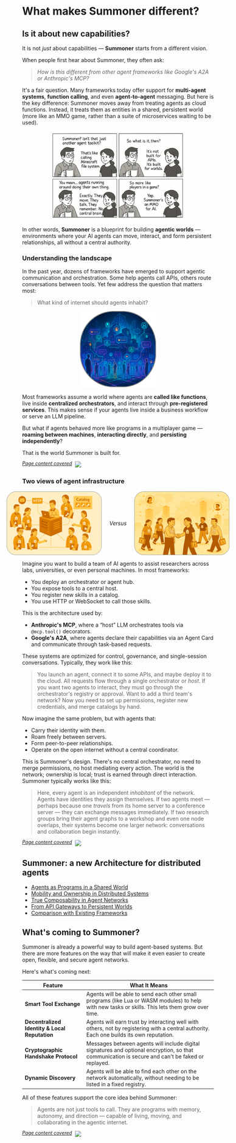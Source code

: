 # What makes Summoner different?

## Is it about new capabilities?

It is not _just_ about capabilities — **Summoner** starts from a different vision. 

When people first hear about Summoner, they often ask: 

> _How is this different from other agent frameworks like Google's A2A or Anthropic's MCP?_

It's a fair question. Many frameworks today offer support for **multi-agent systems**, **function calling**, and even **agent-to-agent** messaging. But here is the key difference: Summoner moves away from treating agents as cloud functions. Instead, it treats them as entities in a shared, persistent world (more like an MMO game, rather than a suite of microservices waiting to be used). 

<p align="center">
<img width="350px" src="../assets/img/comic_mmo.png" />
</p>

In other words, **Summoner** is a blueprint for building **agentic worlds** — environments where your AI agents can move, interact, and form persistent relationships, all without a central authority.

### Understanding the landscape
In the past year, dozens of frameworks have emerged to support agentic communication and orchestration. Some help agents call APIs, others route conversations between tools. Yet few address the question that matters most:

> What kind of internet should agents inhabit?

<p align="center">
<img width="200px" src="../assets/img/AI_cities_rounded.png" />
</p>

Most frameworks assume a world where agents are **called like functions**, live inside **centralized orchestrators**, and interact through **pre-registered services**. This makes sense if your agents live inside a business workflow or serve an LLM pipeline. 

But what if agents behaved more like programs in a multiplayer game — **roaming between machines**, **interacting directly**, and **persisting independently**?

That is the world Summoner is built for.


<span style="position: relative; top: -6px; font-size: 0.9em;"><em><u>Page content covered</u></em></span>&nbsp; ![](https://progress-bar.xyz/45)

### Two views of agent infrastructure

<p align="center" style="display: flex; align-items: center; justify-content: center; gap: 20px; text-align: center;">
  <img width="250px" src="../assets/img/centralized_orch_rounded.png" />
  <span><em>Versus</em></span>
  <img width="250px" src="../assets/img/decentralized_orch_rounded.png" />
</p>

Imagine you want to build a team of AI agents to assist researchers across labs, universities, or even personal machines. In most frameworks:

* You deploy an orchestrator or agent hub.
* You expose tools to a central host.
* You register new skills in a catalog.
* You use HTTP or WebSocket to call those skills.

This is the architecture used by:

* **Anthropic's MCP**, where a “host” LLM orchestrates tools via `@mcp.tool()` decorators.
* **Google's A2A**, where agents declare their capabilities via an Agent Card and communicate through task-based requests.

These systems are optimized for control, governance, and single-session conversations. Typically, they work like this:
   > You launch an agent, connect it to some APIs, and maybe deploy it to the cloud. All requests flow through a single orchestrator or *host*. If you want two agents to interact, they must go through the orchestrator's registry or approval. Want to add a third team's network? Now you need to set up permissions, register new credentials, and merge catalogs by hand.

Now imagine the same problem, but with agents that:

* Carry their identity with them.
* Roam freely between servers.
* Form peer-to-peer relationships.
* Operate on the open internet without a central coordinator.

This is Summoner's design. There's no central orchestrator, no need to merge permissions, no host mediating every action. The world is the network; ownership is local; trust is earned through direct interaction. Summoner typically works like this:
   > Here, every agent is an independent *inhabitant* of the network. Agents have identities they assign themselves. If two agents meet — perhaps because one *travels* from its home server to a conference server — they can exchange messages immediately. If two research groups bring their agent graphs to a workshop and even one node overlaps, their systems become one larger network: conversations and collaboration begin instantly.

<span style="position: relative; top: -6px; font-size: 0.9em;"><em><u>Page content covered</u></em></span>&nbsp; ![](https://progress-bar.xyz/80)

## Summoner: a new Architecture for distributed agents

- [Agents as Programs in a Shared World](more/why1_world.md)
- [Mobility and Ownership in Distributed Systems](more/why2_self.md)
- [True Composability in Agent Networks](more/why3_compose.md)
- [From API Gateways to Persistent Worlds](more/why4_mmo.md)
- [Comparison with Existing Frameworks](more/why5_diff.md)

## What's coming to Summoner?

Summoner is already a powerful way to build agent-based systems. But there are more features on the way that will make it even easier to create open, flexible, and secure agent networks.

Here's what's coming next:

| Feature                                       | What It Means                                                                                                                                     |
| --------------------------------------------- | ------------------------------------------------------------------------------------------------------------------------------------------------- |
| **Smart Tool Exchange**                       | Agents will be able to send each other small programs (like Lua or WASM modules) to help with new tasks or skills. This lets them grow over time. |
| **Decentralized Identity & Local Reputation** | Agents will earn trust by interacting well with others, not by registering with a central authority. Each one builds its own reputation.           |
| **Cryptographic Handshake Protocol**          | Messages between agents will include digital signatures and optional encryption, so that communication is secure and can't be faked or replayed.  |
| **Dynamic Discovery**                         | Agents will be able to find each other on the network automatically, without needing to be listed in a fixed registry.                            |

All of these features support the core idea behind Summoner:

> Agents are not just tools to call. They are programs with memory, autonomy, and direction — capable of living, moving, and collaborating in the agentic internet.

<span style="position: relative; top: -6px; font-size: 0.9em;"><em><u>Page content covered</u></em></span>&nbsp; ![](https://progress-bar.xyz/100)